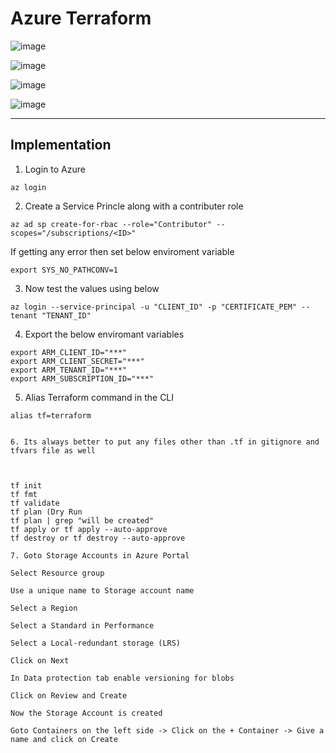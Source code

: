 # Azure Terraform

![image](https://github.com/Pavan-1997/Azure_Terraform/assets/32020205/fd66e570-1cce-4876-8631-97409d0c6715)

![image](https://github.com/Pavan-1997/Azure_Terraform/assets/32020205/48704f65-2535-419d-8d21-d96f42af787d)

![image](https://github.com/Pavan-1997/Azure_Terraform/assets/32020205/f84dbd09-fc3c-4615-84b4-4407fb6e577e)

![image](https://github.com/Pavan-1997/Azure_Terraform/assets/32020205/ec625ac0-74d7-4c90-beb2-0b72ec5aaab1)

---

## Implementation

1. Login to Azure
```
az login 
```

2. Create a Service Princle along with a contributer role
```
az ad sp create-for-rbac --role="Contributor" --scopes="/subscriptions/<ID>"
```
If getting any error then set below enviroment variable
```
export SYS_NO_PATHCONV=1
```

3. Now test the values using below 
```
az login --service-principal -u "CLIENT_ID" -p "CERTIFICATE_PEM" --tenant "TENANT_ID"
```
4. Export the below enviromant variables
```
export ARM_CLIENT_ID="***"
export ARM_CLIENT_SECRET="***"
export ARM_TENANT_ID="***"
export ARM_SUBSCRIPTION_ID="***"
````

5. Alias Terraform command in the CLI
```
alias tf=terraform


6. Its always better to put any files other than .tf in gitignore and tfvars file as well



tf init
tf fmt
tf validate
tf plan (Dry Run
tf plan | grep "will be created"
tf apply or tf apply --auto-approve
tf destroy or tf destroy --auto-approve

7. Goto Storage Accounts in Azure Portal 

Select Resource group

Use a unique name to Storage account name

Select a Region

Select a Standard in Performance

Select a Local-redundant storage (LRS)

Click on Next

In Data protection tab enable versioning for blobs

Click on Review and Create

Now the Storage Account is created

Goto Containers on the left side -> Click on the + Container -> Give a name and click on Create

